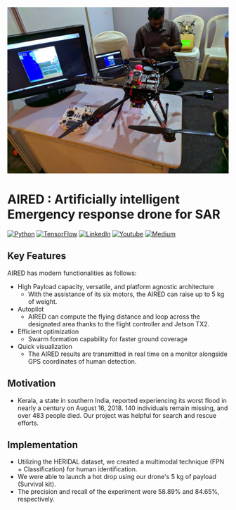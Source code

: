 <div align="center"><img src="https://github.com/nelson123-lab/AI-response-drone-for-SAR/blob/a6cbb162743b5d2a812b6788d34146fa2515a112/Drone%20Project/Drone%20(4).jpeg" width="800"/></div>

# AIRED : Artificially intelligent Emergency response drone for SAR


[![Python](https://img.shields.io/badge/python-3.7%20%7C%203.8%20%7C%203.9-blue)](https://www.python.org)
[![TensorFlow](https://img.shields.io/badge/TensorFlow-v2.8.0-blue)](https://www.tensorflow.org/api_docs/python/tf)
[![LinkedIn](https://img.shields.io/badge/-LinkedIn-black.svg?style=flat-square&logo=linkedin&colorB=255)](https://www.linkedin.com/in/nelsonjoseph123/)
[![Youtube](https://img.shields.io/badge/-Youtube-black.svg?style=flat-square&logo=Youtube&colorB=900)](https://www.youtube.com/channel/UCj-j1k_3vC6F1rVgrEhDF7g)
[![Medium](https://img.shields.io/badge/-Medium-black.svg?style=flat-square&logo=Medium&colorB=000)](https://medium.com/me/stories/public)



## Key Features

AIRED has modern functionalities as follows:

- High Payload capacity, versatile, and platform agnostic architecture
  - With the assistance of its six motors, the AIRED can raise up to 5 kg of weight.
- Autopilot
  - AIRED can compute the flying distance and loop across the designated area thanks to the flight controller and Jetson TX2.
- Efficient optimization
  - Swarm formation capability for faster ground coverage
- Quick visualization
  - The AIRED results are transmitted in real time on a monitor alongside GPS coordinates of human detection.

## Motivation
-	Kerala, a state in southern India, reported experiencing its worst flood in nearly a century on August 16, 2018. 
140 individuals remain missing, and over 483 people died. Our project was helpful for search and rescue efforts.

## Implementation
-	Utilizing the HERIDAL dataset, we created a multimodal technique (FPN + Classification) for human identification. 
- We were able to launch a hot drop using our drone's 5 kg of payload (Survival kit).
-	The precision and recall of the experiment were 58.89% and 84.65%, respectively.
